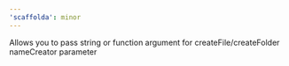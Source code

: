 ```yaml
---
'scaffolda': minor
---
```


Allows you to pass string or function argument for createFile/createFolder nameCreator parameter
